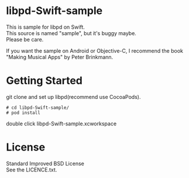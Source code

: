 # libpd-Swift-sample
This is sample for libpd on Swift.  
This source is named "sample", but it's buggy maybe.  
Please be care.  

If you want the sample on Android or Objective-C, I recommend the book "Making Musical Apps" by Peter Brinkmann.

# Getting Started
git clone and set up libpd(recommend use CocoaPods).
```
# cd libpd-Swift-sample/
# pod install
```
double click libpd-Swift-sample.xcworkspace

# License
Standard Improved BSD License  
See the LICENCE.txt.
